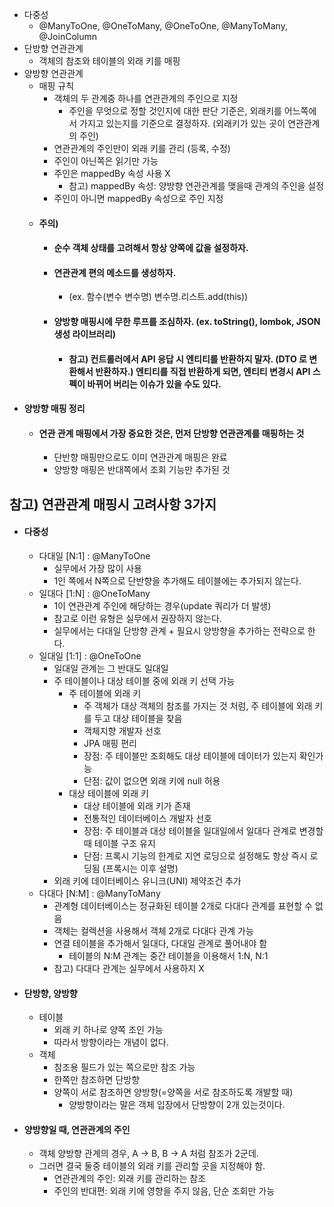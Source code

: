 - 다중성
  - @ManyToOne, @OneToMany, @OneToOne, @ManyToMany, @JoinColumn
- 단방향 연관관계
  - 객체의 참조와 테이블의 외래 키를 매핑
- 양방향 연관관계
  - 매핑 규칙
    - 객체의 두 관계중 하나를 연관관계의 주인으로 지정
      - 주인을 무엇으로 정할 것인지에 대한 판단 기준은, 외래키를 어느쪽에서 가지고 있는지를 기준으로 결정하자. (외래키가 있는 곳이 연관관계의 주인)
    - 연관관계의 주인만이 외래 키를 관리 (등록, 수정)
    - 주인이 아닌쪽은 읽기만 가능
    - 주인은 mappedBy 속성 사용 X
      - 참고) mappedBy 속성: 양방향 연관관계를 맺을때 관계의 주인을 설정
    - 주인이 아니면 mappedBy 속성으로 주인 지정
  - #### 주의)
    - #### 순수 객체 상태를 고려해서 항상 양쪽에 값을 설정하자.
    - #### 연관관계 편의 메소드를 생성하자.
      - (ex. 함수(변수 변수명) 변수명.리스트.add(this))
    - #### 양방향 매핑시에 무한 루프를 조심하자. (ex. toString(), lombok, JSON 생성 라이브러리)
      - #### 참고) 컨트롤러에서 API 응답 시 엔티티를 반환하지 말자. (DTO 로 변환해서 반환하자.) 엔티티를 직접 반환하게 되면, 엔티티 변경시 API 스펙이 바뀌어 버리는 이슈가 있을 수도 있다.
- #### 양방향 매핑 정리
  - #### 연관 관계 매핑에서 가장 중요한 것은, 먼저 단방향 연관관계를 매핑하는 것
    - 단반향 매핑만으로도 이미 연관관계 매핑은 완료
    - 양방향 매핑은 반대쪽에서 조회 기능만 추가된 것
 
## 참고) 연관관계 매핑시 고려사항 3가지 ##

- #### 다중성
  - 다대일 [N:1] : @ManyToOne
    - 실무에서 가장 많이 사용
    - 1인 쪽에서 N쪽으로 단반향을 추가해도 테이블에는 추가되지 않는다.
  - 일대다 [1:N] : @OneToMany
    - 1이 연관관계 주인에 해당하는 경우(update 쿼리가 더 발생)
    - 참고로 이런 유형은 실무에서 권장하지 않는다.
    - 실무에서는 다대일 단방향 관계 + 필요시 양방향을 추가하는 전략으로 한다.
  - 일대일 [1:1] : @OneToOne
    - 일대일 관계는 그 반대도 일대일
    - 주 테이블이나 대상 테이블 중에 외래 키 선택 가능
      - 주 테이블에 외래 키
        - 주 객체가 대상 객체의 참조를 가지는 것 처럼, 주 테이블에 외래 키를 두고 대상 테이블을 찾음
        - 객체지향 개발자 선호
        - JPA 매핑 편리
        - 장점: 주 테이블만 조회해도 대상 테이블에 데이터가 있는지 확인가능
        - 단점: 값이 없으면 외래 키에 null 허용
      - 대상 테이블에 외래 키
        - 대상 테이블에 외래 키가 존재
        - 전통적인 데이터베이스 개발자 선호
        - 장점: 주 테이블과 대상 테이블을 일대일에서 일대다 관계로 변경할 때 테이블 구조 유지
        - 단점: 프록시 기능의 한계로 지연 로딩으로 설정해도 항상 즉시 로딩됨 (프록시는 이후 설명)
    - 외래 키에 데이터베이스 유니크(UNI) 제약조건 추가
  - 다대다 [N:M] : @ManyToMany
    - 관계형 데이터베이스는 정규화된 테이블 2개로 다대다 관계를 표현할 수 없음
    - 객체는 컬렉션을 사용해서 객체 2개로 다대다 관계 가능
    - 연결 테이블을 추가해서 일대다, 다대일 관계로 풀어내야 함
      - 테이블의 N:M 관계는 중간 테이블을 이용해서 1:N, N:1
    - 참고) 다대다 관계는 실무에서 사용하지 X

- #### 단방향, 양방향
  - 테이블
    - 외래 키 하나로 양쪽 조인 가능
    - 따라서 방향이라는 개념이 없다.
  - 객체
    - 참조용 필드가 있는 쪽으로만 참조 가능
    - 한쪽만 참조하면 단방향
    - 양쪽이 서로 참조하면 양방향(=양쪽을 서로 참조하도록 개발할 때)
      - 양방향이라는 말은 객체 입장에서 단방향이 2개 있는것이다.

- #### 양방향일 때, 연관관계의 주인
  - 객체 양방향 관계의 경우, A -> B, B -> A 처럼 참조가 2군데.
  - 그러면 결국 둘중 테이블의 외래 키를 관리할 곳을 지정해야 함.
    - 연관관계의 주인: 외래 키를 관리하는 참조
    - 주인의 반대편: 외래 키에 영향을 주지 않음, 단순 조회만 가능
